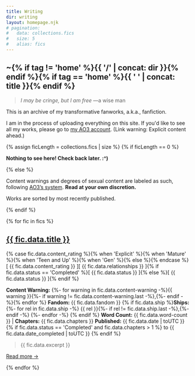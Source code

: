 ```yaml
---
title: Writing
dir: writing
layout: homepage.njk
# pagination:
#   data: collections.fics
#   size: 5
#   alias: fics
---
```


<section class="content">

# ~{% if tag != 'home' %}{{ '/' | concat: dir }}{% endif %}{% if tag == 'home' %}{{ ' ' | concat: title }}{% endif %}

> _I may be cringe, but I am free_ —a wise man

This is an archive of my transformative fanworks, a.k.a., fanfiction.

I am in the process of uploading everything on this site. If you'd like to see all my works, please go to [my AO3 account](https://archiveofourown.org/users/symmetra/works). (Link warning: Explicit content ahead.)

{% assign ficLength = collections.fics | size %}
{% if ficLength == 0 %}

**Nothing to see here! Check back later. :^)**

{% else %}

Content warnings and degrees of sexual content are labeled as such, following [AO3’s system](https://archiveofourown.org/help/symbols-key.html). **Read at your own discretion.**

Works are sorted by most recently published.

{% endif %}

</section>

{% for fic in fics %}

<section class="content">
<div class="fic">
<h2>
<a href="{{ fic.page.url }}" class="post">{{ fic.data.title }}</a></h2>
{% case fic.data.content_rating %}{% when 'Explicit' %}<span class="stat explicit">{% when 'Mature' %}<span class="stat explicit">{% when 'Teen and Up' %}<span class="stat teen">{% when 'Gen' %}<span class="stat teen">{% else %}<span class="stat">{% endcase %}[ {{ fic.data.content_rating }} ]</span><span class="stat ship">[ {{ fic.data.relationships }} ]</span>{% if fic.data.status == 'Completed' %}<span class="stat completed">[ {{ fic.data.status }} ]</span>{% else %}<span class="stat wip">[ {{ fic.data.status }} ]</span>{% endif %}

**Content Warning:**
{%- for warning in fic.data.content-warning -%}<span>{{ warning }}{%- if warning != fic.data.content-warning.last -%},{%- endif -%}</span>{% endfor %}
**Fandom:** {{ fic.data.fandom }}
{% if fic.data.ship %}**Ships:**
{%- for rel in fic.data.ship -%}
<span>{{ rel }}{%- if rel != fic.data.ship.last -%},{%- endif -%}</span>
{%- endfor -%}
{% endif %}
**Word Count:** {{ fic.data.word-count }} | **Chapters:** {{ fic.data.chapters }}
**Published:** {{ fic.data.date | toUTC }}{% if fic.data.status == 'Completed' and fic.data.chapters > 1  %} to {{ fic.data.date_completed | toUTC }} {% endif %}

> {{ fic.data.excerpt }}

<a href="{{ fic.url }}">Read more →</a>

</div>
</section>
{% endfor %}
<p></p>
